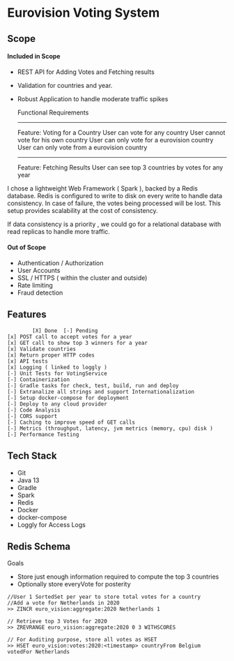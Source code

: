
# Eurovision Voting System

## Scope

#### Included in Scope

- REST API for Adding Votes and Fetching results
- Validation for countries and year.
- Robust Application to handle moderate traffic spikes


    Functional Requirements
    
    --------------------------------------
    Feature: Voting for a Country
        User can vote for any country
        User cannot vote for his own country
        User can only vote for a eurovision country
        User can only vote from a eurovision country
          
    ------------------------------------          
    Feature: Fetching Results
        User can see top 3 countries by votes for any year
        

I chose a lightweight Web Framework ( Spark ), backed by a Redis database.  Redis is configured to write to disk on every write to handle data consistency. In case of failure, the votes being processed will be lost. This setup provides scalability at the cost of consistency.
 
If data consistency is a priority , we could go for a relational database with read replicas to handle more traffic.
        
#### Out of Scope 

 - Authentication / Authorization
 - User Accounts
 - SSL / HTTPS ( within the cluster and outside)
 - Rate limiting
 - Fraud detection 
        
## Features 

            [X] Done  [-] Pending
    [x] POST call to accept votes for a year
    [x] GET call to show top 3 winners for a year
    [x] Validate countries
    [x] Return proper HTTP codes  
    [x] API tests
    [x] Logging ( linked to loggly )
    [-] Unit Tests for VotingService
    [-] Containerization
    [-] Gradle tasks for check, test, build, run and deploy
    [-] Extranalize all strings and support Internationalization
    [-] Setup docker-compose for deployment
    [-] Deploy to any cloud provider
    [-] Code Analysis
    [-] CORS support
    [-] Caching to improve speed of GET calls
    [-] Metrics (throughput, latency, jvm metrics (memory, cpu) disk )
    [-] Performance Testing

## Tech Stack

- Git 
- Java 13
- Gradle
- Spark
- Redis
- Docker 
- docker-compose
- Loggly for Access Logs 

 
 ## Redis Schema
     
 Goals
 - Store just enough information required to compute the top 3 countries
 - Optionally store everyVote for posterity
    
```text
//User 1 SortedSet per year to store total votes for a country
//Add a vote for Netherlands in 2020
>> ZINCR euro_vision:aggregate:2020 Netherlands 1

// Retrieve top 3 Votes for 2020
>> ZREVRANGE euro_vision:aggregate:2020 0 3 WITHSCORES 

// For Auditing purpose, store all votes as HSET
>> HSET euro_vision:votes:2020:<timestamp> countryFrom Belgium votedFor Netherlands

```
    
        
